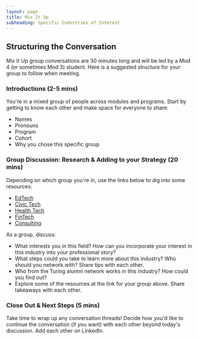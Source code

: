 ```yaml
---
layout: page
title: Mix It Up
subheading: Specific Industries of Interest
---
```


## Structuring the Conversation
Mix It Up group conversations are 30 minutes long and will be led by a Mod 4 (or sometimes Mod 3) student. Here is a suggested structure for your group to follow when meeting. 

### Introductions (2-5 mins)
You're in a mixed group of people across modules and programs. Start by getting to know each other and make space for everyone to share:

* Names
* Pronouns
* Program
* Cohort
* Why you chose this specific group

### Group Discussion: Research & Adding to your Strategy (20 mins)
Depending on which group you're in, use the links below to dig into some resources:

* [EdTech](/resources/edtech_resources)
* [Civic Tech](/resources/civic_tech_resources)
* [Health Tech](/resources/health_tech_resources)
* [FinTech](/resources/fintech_resources)
* [Consulting](/resources/consulting_resources)

As a group, discuss:

* What interests you in this field? How can you incorporate your interest in this industry into your professional story? 
* What steps could you take to learn more about this industry? Who should you network with? Share tips with each other.
* Who from the Turing alumni network works in this industry? How could you find out?
* Explore some of the resources at the link for your group above. Share takeaways with each other.

### Close Out & Next Steps (5 mins)
Take time to wrap up any conversation threads! Decide how you'd like to continue the conversation (if you want) with each other beyond today's discussion. Add each other on LinkedIn. 
